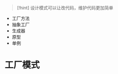 
>[!hint] 设计模式可以让改代码，维护代码更加简单

- 工厂方法
- 抽象工厂
- 生成器
- 原型
- 单例

# 工厂模式

































